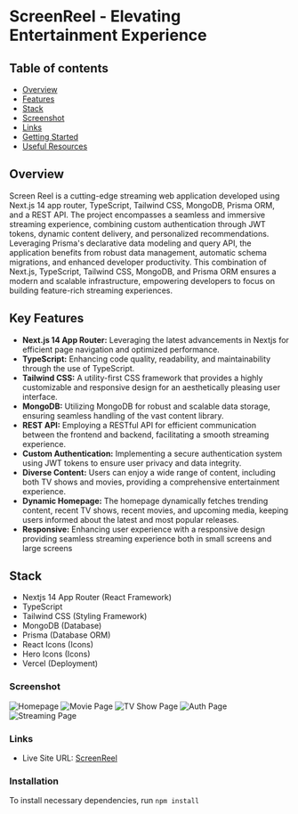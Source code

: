 # ScreenReel - Elevating Entertainment Experience

## Table of contents

- [Overview](#overview)
- [Features](#features)  
- [Stack](#stack)
- [Screenshot](#screenshot)
- [Links](#links)
- [Getting Started](cloning)
- [Useful Resources](#userful-resoucres)

## Overview
Screen Reel is a cutting-edge streaming web application developed using Next.js 14 app router, TypeScript, Tailwind CSS, MongoDB, Prisma ORM, and a REST API. The project encompasses a seamless and immersive streaming experience, combining custom authentication through JWT tokens, dynamic content delivery, and personalized recommendations. Leveraging Prisma's declarative data modeling and query API, the application benefits from robust data management, automatic schema migrations, and enhanced developer productivity. This combination of Next.js, TypeScript, Tailwind CSS, MongoDB, and Prisma ORM ensures a modern and scalable infrastructure, empowering developers to focus on building feature-rich streaming experiences.

## Key Features
- **Next.js 14 App Router:** Leveraging the latest advancements in Nextjs for efficient page navigation and optimized performance.
- **TypeScript:** Enhancing code quality, readability, and maintainability through the use of TypeScript.
- **Tailwind CSS:** A utility-first CSS framework that provides a highly customizable and responsive design for an aesthetically pleasing user interface.
- **MongoDB:** Utilizing MongoDB for robust and scalable data storage, ensuring seamless handling of the vast content library.
- **REST API:** Employing a RESTful API for efficient communication between the frontend and backend, facilitating a smooth streaming experience.
- **Custom Authentication:** Implementing a secure authentication system using JWT tokens to ensure user privacy and data integrity.
- **Diverse Content:** Users can enjoy a wide range of content, including both TV shows and movies, providing a comprehensive entertainment experience.
- **Dynamic Homepage:** The homepage dynamically fetches trending content, recent TV shows, recent movies, and upcoming media, keeping users informed about the latest and most popular releases.
- **Responsive:** Enhancing user experience with a responsive design providing seamless streaming experience both in small screens and large screens

## Stack
-  Nextjs 14 App Router (React Framework)
- TypeScript
- Tailwind CSS (Styling Framework)
- MongoDB (Database)
- Prisma (Database ORM)
- React Icons (Icons)
- Hero Icons (Icons)
- Vercel (Deployment)
### Screenshot
![Homepage](https://github.com/panaverse/learn-generative-ai/assets/115078151/6c26d876-2222-409f-8752-4255583e2801)
![Movie Page](https://github.com/panaverse/learn-generative-ai/assets/115078151/b9531474-4fcb-483f-b688-a54f1835d1bd)
![TV Show Page](https://github.com/panaverse/learn-generative-ai/assets/115078151/57f587c9-4b4f-4882-bbd7-92ea5f29bab2)
![Auth Page](https://github.com/panaverse/learn-generative-ai/assets/115078151/7e57af87-3b16-433a-8d12-cd7f485d0285)
![Streaming Page](https://github.com/panaverse/learn-generative-ai/assets/115078151/f3269ffb-4010-4226-9365-fa6ffb940e62)

### Links

- Live Site URL: [ScreenReel](https://screen-reel.vercel.app/)

### Installation
To install necessary dependencies, run
```npm install ```

